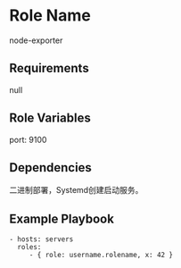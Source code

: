 Role Name
=========
node-exporter

Requirements
------------
null

Role Variables
--------------
port: 9100

Dependencies
------------
二进制部署，Systemd创建启动服务。

Example Playbook
----------------
    - hosts: servers
      roles:
         - { role: username.rolename, x: 42 }



